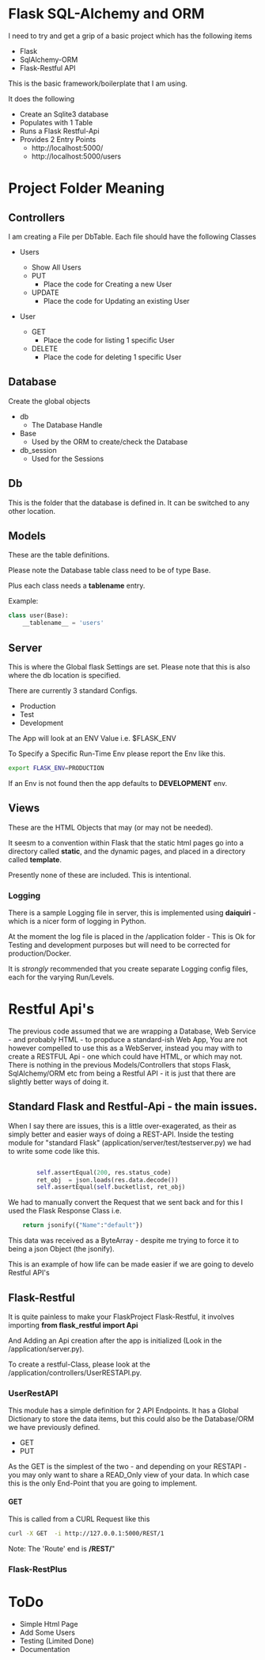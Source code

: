 # Flask SQL-Alchemy and ORM

I need to try and get a grip of a basic project which has the following items

  - Flask
  - SqlAlchemy-ORM
  - Flask-Restful API
  
This is the basic framework/boilerplate that I am using. 

It does the following

  - Create an Sqlite3 database
  - Populates with 1 Table
  - Runs a Flask Restful-Api 
  - Provides 2 Entry Points
    - http://localhost:5000/
    - http://localhost:5000/users

# Project Folder Meaning

## Controllers

I am creating a File per DbTable. Each file should have the following Classes

   - Users
     - Show All Users
     - PUT
       - Place the code for Creating a new User
     - UPDATE
       - Place the code for Updating an existing User
     
   - User
     - GET
       - Place the code for listing 1 specific User
     - DELETE
       - Place the code for deleting 1 specific User
       
## Database

Create the global objects

  - db
    - The Database Handle
  - Base
    - Used by the ORM to create/check the Database
  - db_session
    - Used for the Sessions
    
## Db

This is the folder that the database is defined in. It can be switched to any other location. 

## Models

These are the table definitions. 

Please note the Database table class need to be of type Base.

Plus each class needs a __tablename__ entry.

Example:

```python
class user(Base):
    __tablename__ = 'users'
```
    
## Server

This is where the Global flask Settings are set. Please note that this is also where the db location is specified.

There are currently 3 standard Configs.

  - Production
  - Test
  - Development
  
The App will look at an ENV Value i.e. $FLASK_ENV

To Specify a Specific Run-Time Env please report the Env like this.

```bash
export FLASK_ENV=PRODUCTION
```

If an Env is not found then the app defaults to **DEVELOPMENT** env.


## Views

These are the HTML Objects that may (or may not be needed).

It seesm to a convention within Flask that the static html pages go into a directory called **static**, and the dynamic pages, and placed in a directory called **template**.

Presently none of these are included. This is intentional.


### Logging

There is a sample Logging file in server, this is implemented using **daiquiri**  - which is a nicer form of logging in Python.

At the moment the log file is placed in the /application folder - This is Ok for
Testing and development purposes but will need to be corrected for production/Docker.
     
It is *strongly* recommended that you create separate Logging config files, each for the varying Run/Levels.


# Restful Api's

The previous code assumed that we are wrapping a Database, Web Service - and probably HTML - to propduce a standard-ish Web App, You are not however compelled to use this as a WebServer, instead you may with to create a RESTFUL Api - one which could have HTML, or which may not. There is nothing in the previous Models/Controllers that stops Flask, SqlAlchemy/ORM etc from being a Restful API - it is just that there are slightly better ways of doing it. 

## Standard Flask and Restful-Api - the main issues.

When I say there are issues, this is a little over-exagerated, as their as simply better and easier ways of doing a REST-API. Inside the testing module for "standard Flask" (application/server/test/testserver.py) we  had to write some code like this.

```python

        self.assertEqual(200, res.status_code)
        ret_obj  = json.loads(res.data.decode())
        self.assertEqual(self.bucketlist, ret_obj)
```

We had to manually convert the Request that we sent back and for this I used the Flask Response Class i.e.

```python
    return jsonify({"Name":"default"})
```

This data was received as a ByteArray - despite me trying to force it to being a json Object (the jsonify).

This is an example of how life can be made easier if we are going to develo Restful API's

## Flask-Restful

It is quite painless to make your FlaskProject Flask-Restful, it involves importing **from flask_restful import Api**

And Adding an Api creation after the app is initialized (Look in the /application/server.py).

To create a restful-Class, please look at the /application/controllers/UserRESTAPI.py.

### UserRestAPI

This module has a simple definition for 2 API Endpoints. It has a Global Dictionary to store the data items, but this could also be the Database/ORM we have previously defined. 

  - GET
  - PUT

As the GET is the simplest of the two - and depending on your RESTAPI - you may only want to share a READ_Only view of your data. In which case this is the only End-Point that you are going to implement. 

#### GET

This is called from a CURL Request like this

```bash
curl -X GET  -i http://127.0.0.1:5000/REST/1
```

Note: The 'Route' end is **/REST/**"


### Flask-RestPlus


 


# ToDo
   - Simple Html Page
   - Add Some Users
   - Testing (Limited Done)
   - Documentation   
   
   
   